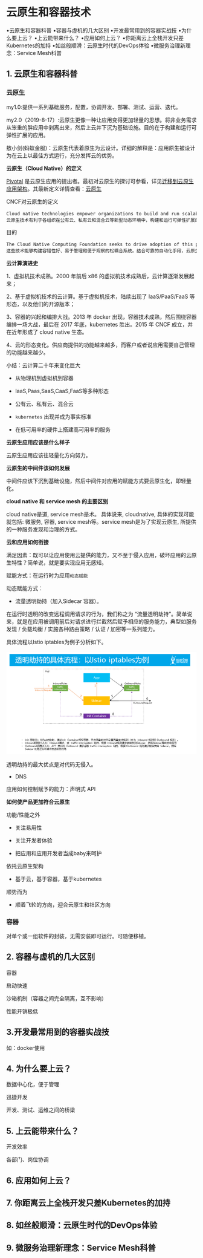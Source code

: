 # 云原生和容器技术

•云原生和容器科普
•容器与虚机的几大区别
•开发最常用到的容器实战技
•为什么要上云？
•上云能带来什么？
•应用如何上云？
•你距离云上全栈开发只差Kubernetes的加持
•如丝般顺滑：云原生时代的DevOps体验
•微服务治理新理念：Service Mesh科普

## 1. 云原生和容器科普

### 云原生

my1.0:提供一系列基础服务，配置，协调开发、部署、测试、运营、迭代。

my2.0（2019-8-17）:云原生更像一种让应用变得更加轻量的思想。将非业务需求从笨重的胖应用中剥离出来，然后上云并下沉为基础设施。目的在于构建和运行可弹性扩展的应用。

敖小剑(蚂蚁金服)：云原生代表着原生为云设计。详细的解释是：应用原生被设计为在云上以最佳方式运行，充分发挥云的优势。

**云原生（Cloud Native）的定义**

[Pivotal](https://pivotal.io/) 是云原生应用的提出者。最初对云原生的探讨可参看，详见[迁移到云原生应用架构](https://jimmysong.io/migrating-to-cloud-native-application-architectures/)。其最新定义详情查看：[云原生](https://pivotal.io/cloud-native)

CNCF对云原生的定义

~~~tex
Cloud native technologies empower organizations to build and run scalable applications in modern, dynamic environments such as public, private, and hybrid clouds. Containers, service meshes, microservices, immutable infrastructure, and declarative APIs exemplify this approach.
云原生技术有利于各组织在公有云、私有云和混合云等新型动态环境中，构建和运行可弹性扩展的应用。云原生的代表技术包括容器、服务网格、微服务、不可变基础设施和声明式API。
~~~

目的

~~~tex
The Cloud Native Computing Foundation seeks to drive adoption of this paradigm by fostering and sustaining an ecosystem of open source, vendor-neutral projects. We democratize state-of-the-art patterns to make these innovations accessible for everyone.
这些技术能够构建容错性好、易于管理和便于观察的松耦合系统。结合可靠的自动化手段，云原生技术使工程师能够轻松地对系统作出频繁和可预测的重大变更。
~~~

**云计算演进史**

1、虚拟机技术成熟。2000 年前后 x86 的虚拟机技术成熟后，云计算逐渐发展起来；

2、基于虚拟机技术的云计算。基于虚拟机技术，陆续出现了 IaaS/PaaS/FaaS 等形态，以及他们的开源版本；

3、容器的兴起和编排大战。2013 年 docker 出现，容器技术成熟，然后围绕容器编排一场大战，最后在 2017 年底，kubernetes 胜出。2015 年 CNCF 成立，并在近年形成了 cloud native 生态。

4、云的形态变化。供应商提供的功能越来越多，而客户或者说应用需要自己管理的功能越来越少。

小结：云计算二十年来变化巨大

- 从物理机到虚拟机到容器

- IaaS,Paas,SaaS,CaaS,FaaS等多种形态

- 公有云、私有云、混合云

- `kubernetes` 出现并成为事实标准

- 在低可用率的硬件上搭建高可用率的服务

**云原生应用应该是什么样子**

云原生应用应该往轻量化方向努力。

**云原生的中间件该如何发展**

中间件应该下沉到基础设施，然后中间件对应用的赋能方式要云原生化，即轻量化。

**cloud native 和 service mesh 的主要区别**

cloud native是道, service mesh是术。 具体说来, cloudnative, 具体的实现可能就包括: 微服务, 容器, service mesh等。service mesh是为了实现云原生, 所提供的一种服务发现和治理的方式。

**云和应用如何衔接**

满足因素：既可以让应用使用云提供的能力，又不至于侵入应用，破坏应用的云原生特性？简单说，就是要实现应用无感知。

赋能方式：在运行时为应用`动态赋能`

动态赋能方式：

- 流量透明劫持（加入Sidecar 容器）。

在运行时透明的改变远程调用请求的行为，我们称之为 “流量透明劫持”。简单说来，就是在应用被调用前后对请求进行拦截然后赋予相应的服务能力，典型如服务发现 / 负载均衡 / 实施各种路由策略 / 认证 / 加密等一系列能力。

具体流程以Istio iptables为例子分析如下。

![.\pictures\透明劫持的具体流程-Istio.png](.\pictures\透明劫持的具体流程-Istio.png)

透明劫持的最大优点是对代码无侵入。

- DNS

应用如何控制赋予的能力：声明式 API 

**如何使产品更加符合云原生**

功能/性能之外

- 关注易用性

- 关注开发者体验

- 把应用和应用开发者当成baby来呵护

依托云原生架构

- 基于云，基于容器，基于kubernetes

顺势而为

- 顺着飞轮的方向，迎合云原生和社区方向

### 容器

对单个或一组软件的封装，无需安装即可运行。可随便移植。

## 2. 容器与虚机的几大区别

容器  

启动快速

沙箱机制（容器之间完全隔离，互不影响）

性能开销极低



## 3.开发最常用到的容器实战技

如：docker使用

## 4. 为什么要上云？

数据中心化，便于管理

迅捷开发

开发、测试、运维之间的桥梁

## 5. 上云能带来什么？

开发效率

各部门、岗位协调



## 6. 应用如何上云？

## 7. 你距离云上全栈开发只差Kubernetes的加持

## 8. 如丝般顺滑：云原生时代的DevOps体验

## 9. 微服务治理新理念：Service Mesh科普